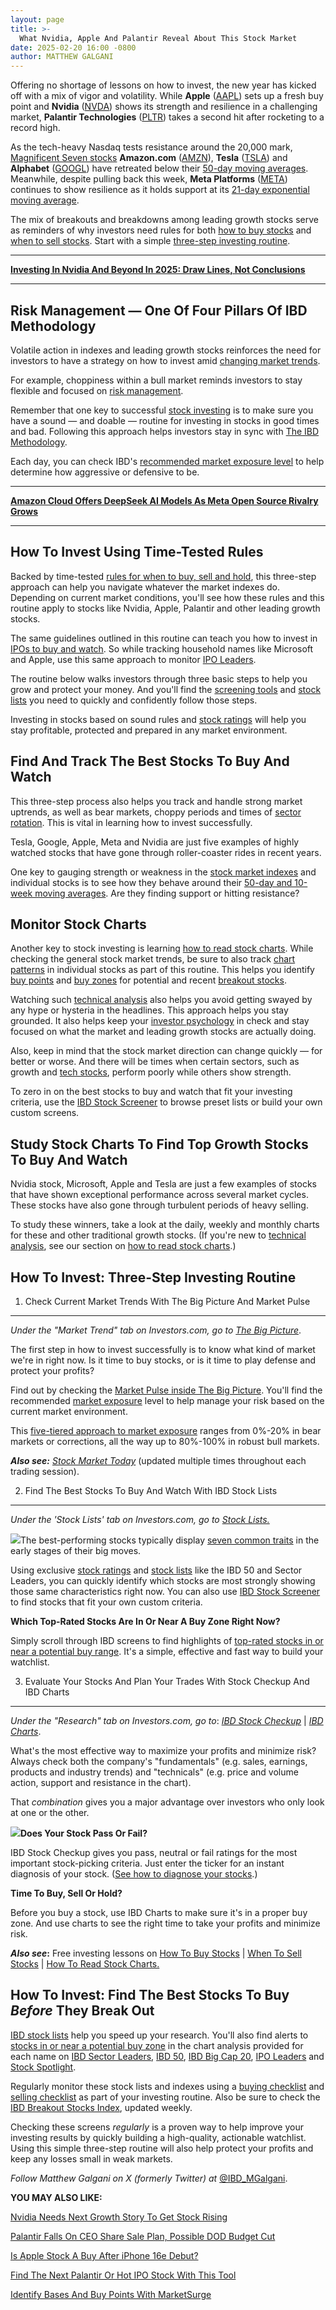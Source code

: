 ```yaml
---
layout: page
title: >-
  What Nvidia, Apple And Palantir Reveal About This Stock Market
date: 2025-02-20 16:00 -0800
author: MATTHEW GALGANI
---
```





Offering no shortage of lessons on how to invest, the new year has kicked off with a mix of vigor and volatility. While **Apple** ([AAPL](https://research.investors.com/quote.aspx?symbol=AAPL)) sets up a fresh buy point and **Nvidia** ([NVDA](https://research.investors.com/quote.aspx?symbol=NVDA)) shows its strength and resilience in a challenging market, **Palantir Technologies** ([PLTR](https://research.investors.com/quote.aspx?symbol=PLTR)) takes a second hit after rocketing to a record high.


As the tech-heavy Nasdaq tests resistance around the 20,000 mark, [Magnificent Seven stocks](https://www.investors.com/research/magnificent-seven-stocks-latest-news-market-cap-weighting/) **Amazon.com** ([AMZN](https://research.investors.com/quote.aspx?symbol=AMZN)), **Tesla** ([TSLA](https://research.investors.com/quote.aspx?symbol=TSLA)) and **Alphabet** ([GOOGL](https://research.investors.com/quote.aspx?symbol=GOOGL)) have retreated below their [50-day moving averages](https://www.investors.com/how-to-invest/investors-corner/50-day-moving-average-identifies-buy-sell-signals/). Meanwhile, despite pulling back this week, **Meta Platforms** ([META](https://research.investors.com/quote.aspx?symbol=META)) continues to show resilience as it holds support at its [21-day exponential moving average](https://www.investors.com/how-to-invest/investors-corner/what-is-the-21-day-exponential-moving-average/).




The mix of breakouts and breakdowns among leading growth stocks serve as reminders of why investors need rules for both [how to buy stocks](https://www.investors.com/how-to-invest/how-to-buy-stocks-using-stock-lists-stock-ratings-stock-screener/) and [when to sell stocks](https://www.investors.com/how-to-invest/when-to-sell-stocks/). Start with a simple [three-step investing routine](#routine).




---


[**Investing In Nvidia And Beyond In 2025: Draw Lines, Not Conclusions**](https://www.investors.com/how-to-invest/how-to-invest-2025-stock-charts-nvidia-apple-tesla-microsoft-meta-google/)




---


Risk Management — One Of Four Pillars Of IBD Methodology
--------------------------------------------------------


Volatile action in indexes and leading growth stocks reinforces the need for investors to have a strategy on how to invest amid [changing market trends](https://www.investors.com/how-to-invest/how-to-handle-changing-stock-market-trends/).


For example, choppiness within a bull market reminds investors to stay flexible and focused on [risk management](https://www.investors.com/how-to-invest/investors-corner/risk-management-in-the-stock-market-how-much-money-to-invest-now/).


Remember that one key to successful [stock investing](https://www.investors.com/how-to-invest/stock-investing-how-to-make-money-in-stock-3-key-factors/) is to make sure you have a sound — and doable — routine for investing in stocks in good times and bad. Following this approach helps investors stay in sync with [The IBD Methodology](https://www.investors.com/how-to-invest/investors-corner/stock-market-investing-ibd-methodology/).


Each day, you can check IBD's [recommended market exposure level](https://www.investors.com/market-trend/ibds-etf-market-strategy/ibds-etf-market-strategy/) to help determine how aggressive or defensive to be.




---


[**Amazon Cloud Offers DeepSeek AI Models As Meta Open Source Rivalry Grows**](https://www.investors.com/news/technology/amazon-stock-deepseek-meta-open-source-ai-model-rivalry/)




---


How To Invest Using Time-Tested Rules
-------------------------------------


Backed by time-tested [rules for when to buy, sell and hold](https://www.investors.com/how-to-invest/how-to-invest-rules-for-when-buy-and-sell-stocks-in-bull-and-bear-markets/), this three-step approach can help you navigate whatever the market indexes do. Depending on current market conditions, you'll see how these rules and this routine apply to stocks like Nvidia, Apple, Palantir and other leading growth stocks.


The same guidelines outlined in this routine can teach you how to invest in [IPOs to buy and watch](https://www.investors.com/research/ipo-stock-news-and-analysis-find-todays-top-new-issues/). So while tracking household names like Microsoft and Apple, use this same approach to monitor [IPO Leaders](https://research.investors.com/stock-lists/ipo-leaders/).


The routine below walks investors through three basic steps to help you grow and protect your money. And you'll find the [screening tools](https://www.investors.com/research/best-stocks-to-buy-watch-ibd-screen-of-the-day/) and [stock lists](https://www.investors.com/stock-lists/stocks-to-watch-top-rated-ipos-big-caps-and-growth-stocks/) you need to quickly and confidently follow those steps.


Investing in stocks based on sound rules and [stock ratings](https://www.investors.com/how-to-invest/how-to-buy-stocks-using-stock-lists-stock-ratings-stock-screener/) will help you stay profitable, protected and prepared in any market environment.


Find And Track The Best Stocks To Buy And Watch
-----------------------------------------------


This three-step process also helps you track and handle strong market uptrends, as well as bear markets, choppy periods and times of [sector rotation](https://www.investors.com/how-to-invest/investors-corner/what-is-sector-rotation/). This is vital in learning how to invest successfully.


Tesla, Google, Apple, Meta and Nvidia are just five examples of highly watched stocks that have gone through roller-coaster rides in recent years.


One key to gauging strength or weakness in the [stock market indexes](https://www.investors.com/news/stock-market-today-stock-market-news/?) and individual stocks is to see how they behave around their [50-day and 10-week moving averages](https://www.investors.com/how-to-invest/investors-corner/moving-averages-help-understand-stock-markets-direction-heres-how-to-use-them/). Are they finding support or hitting resistance?


Monitor Stock Charts
--------------------


Another key to stock investing is learning [how to read stock charts](https://www.investors.com/how-to-invest/how-to-read-stock-charts-understanding-technical-analysis/). While checking the general stock market trends, be sure to also track [chart patterns](https://www.investors.com/how-to-invest/stock-charts-buying-stocks-using-technical-analysis/) in individual stocks as part of this routine. This helps you identify [buy points](https://www.investors.com/how-to-invest/investors-corner/chart-reading-basics-how-a-buy-point-marks-a-time-of-opportunity/) and [buy zones](https://www.investors.com/how-to-invest/investors-corner/buy-zone-gives-investors-chance-to-buy-top-stocks-beyond-breakout/) for potential and recent [breakout stocks](https://www.investors.com/research/breakout-stocks-technical-analysis/breakout-stocks-technical-analysis/).


Watching such [technical analysis](https://www.investors.com/how-to-invest/investors-corner/technical-analysis/) also helps you avoid getting swayed by any hype or hysteria in the headlines. This approach helps you stay grounded. It also helps keep your [investor psychology](https://research.investors.com/psychological-market-indicators/) in check and stay focused on what the market and leading growth stocks are actually doing.


Also, keep in mind that the stock market direction can change quickly — for better or worse. And there will be times when certain sectors, such as growth and [tech stocks](https://www.investors.com/research/best-tech-stocks-to-buy-and-watch/), perform poorly while others show strength.


To zero in on the best stocks to buy and watch that fit your investing criteria, use the [IBD Stock Screener](https://ibdstockscreener.investors.com/) to browse preset lists or build your own custom screens.


Study Stock Charts To Find Top Growth Stocks To Buy And Watch
-------------------------------------------------------------


Nvidia stock, Microsoft, Apple and Tesla are just a few examples of stocks that have shown exceptional performance across several market cycles. These stocks have also gone through turbulent periods of heavy selling.


To study these winners, take a look at the daily, weekly and monthly charts for these and other traditional growth stocks. (If you're new to [technical analysis](https://www.investors.com/how-to-invest/investors-corner/technical-analysis/), see our section on [how to read stock charts](https://www.investors.com/how-to-invest/stock-charts-buying-stocks-using-technical-analysis/).)  




How To Invest: Three-Step Investing Routine
-------------------------------------------


1. Check Current Market Trends With The Big Picture And Market Pulse
--------------------------------------------------------------------


*Under the "Market Trend" tab on Investors.com, go to* [*The Big Picture*](https://www.investors.com/category/market-trend/the-big-picture/).


The first step in how to invest successfully is to know what kind of market we're in right now. Is it time to buy stocks, or is it time to play defense and protect your profits?


Find out by checking the [Market Pulse inside The Big Picture](https://www.investors.com/category/market-trend/the-big-picture/). You'll find the recommended [market exposure](https://www.investors.com/market-trend/ibds-etf-market-strategy/ibds-etf-market-strategy/) level to help manage your risk based on the current market environment.


This [five-tiered approach to market exposure](https://www.investors.com/how-to-invest/stock-market-timing-how-to-invest-in-stocks-tracking-bull-markets-bear-markets-stock-market-trends/#MarketExposure) ranges from 0%-20% in bear markets or corrections, all the way up to 80%-100% in robust bull markets.


***Also see:*** *[Stock Market Today](https://www.investors.com/category/market-trend/stock-market-today/)* (updated multiple times throughout each trading session).


2. Find The Best Stocks To Buy And Watch With IBD Stock Lists
-------------------------------------------------------------


*Under the 'Stock Lists' tab on Investors.com, go to [Stock Lists.](https://www.investors.com/stock-lists/stocks-to-watch-top-rated-ipos-big-caps-and-growth-stocks/)*


[![](https://www.investors.com/wp-content/uploads/2017/08/GSP_IBD50.png)](http://research.investors.com/stock-lists/ibd-50/)The best-performing stocks typically display [seven common traits](https://www.investors.com/how-to-invest/investors-corner/can-slim-stocks-how-to-find-stock-market-winners/) in the early stages of their big moves.


Using exclusive [stock ratings](https://www.investors.com/how-to-invest/investors-corner/stock-market-leaders-arent-hard-to-find-with-ibd-stock-checkup-tool/) and [stock lists](https://www.investors.com/stock-lists/stocks-to-watch-top-rated-ipos-big-caps-and-growth-stocks/) like the IBD 50 and Sector Leaders, you can quickly identify which stocks are most strongly showing those same characteristics right now. You can also use [IBD Stock Screener](https://www.investors.com/research/best-stocks-to-buy-watch-ibd-screen-of-the-day/) to find stocks that fit your own custom criteria.


**Which Top-Rated Stocks Are In Or Near A Buy Zone Right Now?**  

Simply scroll through IBD screens to find highlights of [top-rated stocks in or near a potential buy range](https://www.investors.com/category/stock-lists/stocks-near-a-buy-zone/). It's a simple, effective and fast way to build your watchlist.


3. Evaluate Your Stocks And Plan Your Trades With Stock Checkup And IBD Charts
------------------------------------------------------------------------------


*Under the "Research" tab on Investors.com, go to*: [*IBD Stock Checkup*](http://research.investors.com/stock-checkup/) | *[IBD Charts](http://research.investors.com/stock-charts/nasdaq-nasdaq-composite-0ndqc.htm?cht=pvc&type=daily)*.


What's the most effective way to maximize your profits and minimize risk? Always check both the company's "fundamentals" (e.g. sales, earnings, products and industry trends) and "technicals" (e.g. price and volume action, support and resistance in the chart).


That *combination* gives you a major advantage over investors who only look at one or the other.


[![](https://www.investors.com/wp-content/uploads/2017/08/GSP_checkup.jpg)](http://research.investors.com/stock-checkup/)**Does Your Stock Pass Or Fail?**


IBD Stock Checkup gives you pass, neutral or fail ratings for the most important stock-picking criteria. Just enter the ticker for an instant diagnosis of your stock. ([See how to diagnose your stocks](https://www.investors.com/how-to-invest/how-to-buy-stocks-using-stock-lists-stock-ratings-stock-screener/#stockratings).)


**Time To Buy, Sell Or Hold?**


Before you buy a stock, use IBD Charts to make sure it's in a proper buy zone. And use charts to see the right time to take your profits and minimize risk.


***Also see*:** Free investing lessons on [How To Buy Stocks](https://www.investors.com/how-to-invest/how-to-buy-stocks-using-stock-lists-stock-ratings-stock-screener/#stockratings) | [When To Sell Stocks](https://www.investors.com/how-to-invest/when-to-sell-stocks/) | [How To Read Stock Charts.](https://www.investors.com/how-to-invest/stock-charts-buying-stocks-using-technical-analysis/)


How To Invest: Find The Best Stocks To Buy *Before* They Break Out
------------------------------------------------------------------


[IBD stock lists](https://www.investors.com/stock-lists/stocks-to-watch-top-rated-ipos-big-caps-and-growth-stocks/) help you speed up your research. You'll also find alerts to [stocks in or near a potential buy zone](https://www.investors.com/category/stock-lists/stocks-near-a-buy-zone/) in the chart analysis provided for each name on [IBD Sector Leaders](https://research.investors.com/stock-lists/sector-leaders), [IBD 50](https://research.investors.com/stock-lists/ibd-50/), [IBD Big Cap 20](https://research.investors.com/stock-lists/big-cap-20/), [IPO Leaders](https://research.investors.com/stock-lists/ipo-leaders/) and [Stock Spotlight](https://research.investors.com/stock-lists/stock-spotlight/).


Regularly monitor these stock lists and indexes using a [buying checklist](https://www.investors.com/wp-content/uploads/2024/01/IBD_BuyingChecklist.pdf) and [selling checklist](https://www.investors.com/wp-content/uploads/2017/08/IBD_SellingChecklist.pdf) as part of your investing routine. Also be sure to check the [IBD Breakout Stocks Index](https://www.investors.com/research/breakout-stocks-technical-analysis/breakout-stocks-technical-analysis/), updated weekly.


Checking these screens *regularly* is a proven way to help improve your investing results by quickly building a high-quality, actionable watchlist. Using this simple three-step routine will also help protect your profits and keep any losses small in weak markets.



*Follow Matthew Galgani on X (formerly Twitter) at* [@IBD\_MGalgani](https://twitter.com/ibd_mgalgani).


**YOU MAY ALSO LIKE:**


[Nvidia Needs Next Growth Story To Get Stock Rising](https://www.investors.com/news/technology/nvidia-stock-blackwell-ai-chips/)


[Palantir Falls On CEO Share Sale Plan, Possible DOD Budget Cut](https://www.investors.com/news/technology/palantir-stock-pltr-ceo-share-sale-dod-budget-cut/)


[Is Apple Stock A Buy After iPhone 16e Debut?](https://www.investors.com/news/technology/apple-stock-buy-now-aapl/)


[Find The Next Palantir Or Hot IPO Stock With This Tool](https://www.investors.com/how-to-invest/stock-screener/)


[Identify Bases And Buy Points With MarketSurge](https://marketsurge.investors.com/)




